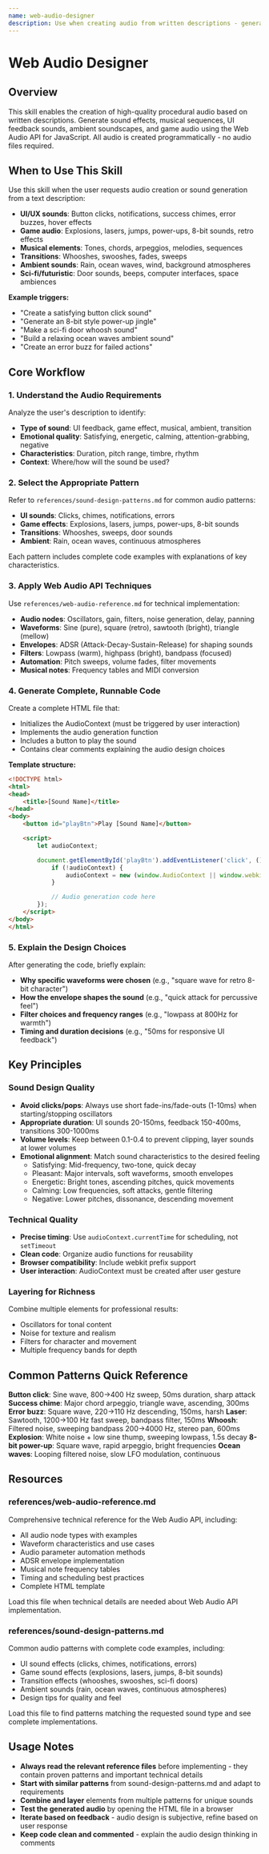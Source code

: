 ```yaml
---
name: web-audio-designer
description: Use when creating audio from written descriptions - generates high-quality sound effects, musical tones, UI feedback sounds, ambient soundscapes, and game audio using Web Audio API for JavaScript. Triggered by requests like "create a button click sound", "generate a sci-fi whoosh", or "make an 8-bit power-up jingle".
---
```


# Web Audio Designer

## Overview

This skill enables the creation of high-quality procedural audio based on written descriptions. Generate sound effects, musical sequences, UI feedback sounds, ambient soundscapes, and game audio using the Web Audio API for JavaScript. All audio is created programmatically - no audio files required.

## When to Use This Skill

Use this skill when the user requests audio creation or sound generation from a text description:

- **UI/UX sounds**: Button clicks, notifications, success chimes, error buzzes, hover effects
- **Game audio**: Explosions, lasers, jumps, power-ups, 8-bit sounds, retro effects
- **Musical elements**: Tones, chords, arpeggios, melodies, sequences
- **Transitions**: Whooshes, swooshes, fades, sweeps
- **Ambient sounds**: Rain, ocean waves, wind, background atmospheres
- **Sci-fi/futuristic**: Door sounds, beeps, computer interfaces, space ambiences

**Example triggers:**
- "Create a satisfying button click sound"
- "Generate an 8-bit style power-up jingle"
- "Make a sci-fi door whoosh sound"
- "Build a relaxing ocean waves ambient sound"
- "Create an error buzz for failed actions"

## Core Workflow

### 1. Understand the Audio Requirements

Analyze the user's description to identify:

- **Type of sound**: UI feedback, game effect, musical, ambient, transition
- **Emotional quality**: Satisfying, energetic, calming, attention-grabbing, negative
- **Characteristics**: Duration, pitch range, timbre, rhythm
- **Context**: Where/how will the sound be used?

### 2. Select the Appropriate Pattern

Refer to `references/sound-design-patterns.md` for common audio patterns:

- **UI sounds**: Clicks, chimes, notifications, errors
- **Game effects**: Explosions, lasers, jumps, power-ups, 8-bit sounds
- **Transitions**: Whooshes, sweeps, door sounds
- **Ambient**: Rain, ocean waves, continuous atmospheres

Each pattern includes complete code examples with explanations of key characteristics.

### 3. Apply Web Audio API Techniques

Use `references/web-audio-reference.md` for technical implementation:

- **Audio nodes**: Oscillators, gain, filters, noise generation, delay, panning
- **Waveforms**: Sine (pure), square (retro), sawtooth (bright), triangle (mellow)
- **Envelopes**: ADSR (Attack-Decay-Sustain-Release) for shaping sounds
- **Filters**: Lowpass (warm), highpass (bright), bandpass (focused)
- **Automation**: Pitch sweeps, volume fades, filter movements
- **Musical notes**: Frequency tables and MIDI conversion

### 4. Generate Complete, Runnable Code

Create a complete HTML file that:

- Initializes the AudioContext (must be triggered by user interaction)
- Implements the audio generation function
- Includes a button to play the sound
- Contains clear comments explaining the audio design choices

**Template structure:**
```html
<!DOCTYPE html>
<html>
<head>
    <title>[Sound Name]</title>
</head>
<body>
    <button id="playBtn">Play [Sound Name]</button>

    <script>
        let audioContext;

        document.getElementById('playBtn').addEventListener('click', () => {
            if (!audioContext) {
                audioContext = new (window.AudioContext || window.webkitAudioContext)();
            }

            // Audio generation code here
        });
    </script>
</body>
</html>
```

### 5. Explain the Design Choices

After generating the code, briefly explain:

- **Why specific waveforms were chosen** (e.g., "square wave for retro 8-bit character")
- **How the envelope shapes the sound** (e.g., "quick attack for percussive feel")
- **Filter choices and frequency ranges** (e.g., "lowpass at 800Hz for warmth")
- **Timing and duration decisions** (e.g., "50ms for responsive UI feedback")

## Key Principles

### Sound Design Quality

- **Avoid clicks/pops**: Always use short fade-ins/fade-outs (1-10ms) when starting/stopping oscillators
- **Appropriate duration**: UI sounds 20-150ms, feedback 150-400ms, transitions 300-1000ms
- **Volume levels**: Keep between 0.1-0.4 to prevent clipping, layer sounds at lower volumes
- **Emotional alignment**: Match sound characteristics to the desired feeling
  - Satisfying: Mid-frequency, two-tone, quick decay
  - Pleasant: Major intervals, soft waveforms, smooth envelopes
  - Energetic: Bright tones, ascending pitches, quick movements
  - Calming: Low frequencies, soft attacks, gentle filtering
  - Negative: Lower pitches, dissonance, descending movement

### Technical Quality

- **Precise timing**: Use `audioContext.currentTime` for scheduling, not `setTimeout`
- **Clean code**: Organize audio functions for reusability
- **Browser compatibility**: Include webkit prefix support
- **User interaction**: AudioContext must be created after user gesture

### Layering for Richness

Combine multiple elements for professional results:
- Oscillators for tonal content
- Noise for texture and realism
- Filters for character and movement
- Multiple frequency bands for depth

## Common Patterns Quick Reference

**Button click**: Sine wave, 800→400 Hz sweep, 50ms duration, sharp attack
**Success chime**: Major chord arpeggio, triangle wave, ascending, 300ms
**Error buzz**: Square wave, 220→110 Hz descending, 150ms, harsh
**Laser**: Sawtooth, 1200→100 Hz fast sweep, bandpass filter, 150ms
**Whoosh**: Filtered noise, sweeping bandpass 200→4000 Hz, stereo pan, 600ms
**Explosion**: White noise + low sine thump, sweeping lowpass, 1.5s decay
**8-bit power-up**: Square wave, rapid arpeggio, bright frequencies
**Ocean waves**: Looping filtered noise, slow LFO modulation, continuous

## Resources

### references/web-audio-reference.md
Comprehensive technical reference for the Web Audio API, including:
- All audio node types with examples
- Waveform characteristics and use cases
- Audio parameter automation methods
- ADSR envelope implementation
- Musical note frequency tables
- Timing and scheduling best practices
- Complete HTML template

Load this file when technical details are needed about Web Audio API implementation.

### references/sound-design-patterns.md
Common audio patterns with complete code examples, including:
- UI sound effects (clicks, chimes, notifications, errors)
- Game sound effects (explosions, lasers, jumps, 8-bit sounds)
- Transition effects (whooshes, swooshes, sci-fi doors)
- Ambient sounds (rain, ocean waves, continuous atmospheres)
- Design tips for quality and feel

Load this file to find patterns matching the requested sound type and see complete implementations.

## Usage Notes

- **Always read the relevant reference files** before implementing - they contain proven patterns and important technical details
- **Start with similar patterns** from sound-design-patterns.md and adapt to requirements
- **Combine and layer** elements from multiple patterns for unique sounds
- **Test the generated audio** by opening the HTML file in a browser
- **Iterate based on feedback** - audio design is subjective, refine based on user response
- **Keep code clean and commented** - explain the audio design thinking in comments
